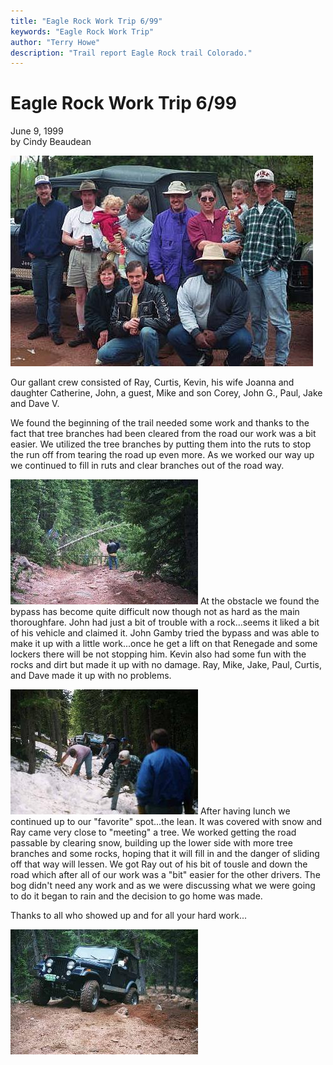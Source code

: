 ```yaml
---
title: "Eagle Rock Work Trip 6/99"
keywords: "Eagle Rock Work Trip"
author: "Terry Howe"
description: "Trail report Eagle Rock trail Colorado."
---
```

# Eagle Rock Work Trip 6/99

June 9, 1999  
by Cindy Beaudean  
  
![Work crew](../../img/terry/trail/work990604.jpg)

Our gallant crew consisted of Ray, Curtis, Kevin, his wife Joanna and daughter Catherine, John, a guest, Mike and son Corey, John G., Paul, Jake and Dave V. 

We found the beginning of the trail needed some work and thanks to the fact that tree branches had been cleared from the road our work was a bit easier. We utilized the tree branches by putting them into the ruts to stop the run off from tearing the road up even more. As we worked our way up we continued to fill in ruts and clear branches out of the road way. 

![Trees down](../../img/terry/trail/work990602.jpg) At the obstacle we found the bypass has become quite difficult now though not as hard as the main thoroughfare. John had just a bit of trouble with a rock...seems it liked a bit of his vehicle and claimed it. John Gamby tried the bypass and was able to make it up with a little work...once he get a lift on that Renegade and some lockers there will be not stopping him. Kevin also had some fun with the rocks and dirt but made it up with no damage. Ray, Mike, Jake, Paul, Curtis, and Dave made it up with no problems. 

![Digging out](../../img/terry/trail/work990603.jpg) After having lunch we continued up to our "favorite" spot...the lean. It was covered with snow and Ray came very close to "meeting" a tree. We worked getting the road passable by clearing snow, building up the lower side with more tree branches and some rocks, hoping that it will fill in and the danger of sliding off that way will lessen. We got Ray out of his bit of tousle and down the road which after all of our work was a "bit" easier for the other drivers. The bog didn't need any work and as we were discussing what we were going to do it began to rain and the decision to go home was made. 

Thanks to all who showed up and for all your hard work... 

![Kevin](../../img/terry/trail/work990601.jpg)